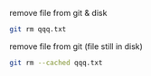 
remove file from git & disk

~~~bash
git rm qqq.txt
~~~

remove file from git (file still in disk)

~~~bash
git rm --cached qqq.txt
~~~
